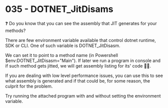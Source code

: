 # 035 - DOTNET_JitDisams #

❓ Do you know that you can see the assembly that JIT generates for your methods?

There are few environment variable available that control dotnet runtime, SDK or CLI. One of such variable is DOTNET_JitDisasm.

We can set it to point to a method name (in Powershell $env:DOTNET_JitDisasm="Main"). If later we run a program in console and if such method gets jitted, we will get assembly listing for its' code 👨‍💻.

If you are dealing with low level performance issues, you can use this to see what assembly is generated and if that could be, for some reason, the culprit for the problem.

Try running the attached program with and without setting the environment variable.